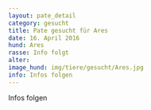 ```yaml
---
layout: pate_detail
category: gesucht
title: Pate gesucht für Ares
date: 16. April 2016
hund: Ares
rasse: Info folgt
alter:
image_hund: img/tiere/gesucht/Ares.jpg
info: Infos folgen
---
```


Infos folgen
